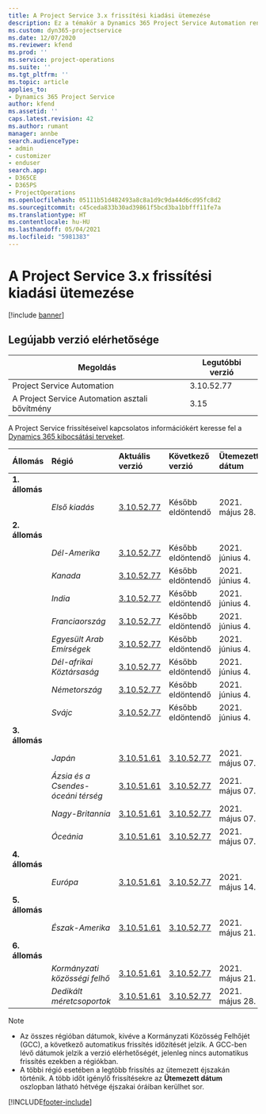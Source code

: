 ```yaml
---
title: A Project Service 3.x frissítési kiadási ütemezése
description: Ez a témakör a Dynamics 365 Project Service Automation rendelkezésre álló és következő kiadásairól tartalmaz információkat.
ms.custom: dyn365-projectservice
ms.date: 12/07/2020
ms.reviewer: kfend
ms.prod: ''
ms.service: project-operations
ms.suite: ''
ms.tgt_pltfrm: ''
ms.topic: article
applies_to:
- Dynamics 365 Project Service
author: kfend
ms.assetid: ''
caps.latest.revision: 42
ms.author: rumant
manager: annbe
search.audienceType:
- admin
- customizer
- enduser
search.app:
- D365CE
- D365PS
- ProjectOperations
ms.openlocfilehash: 05111b51d482493a8c8a1d9c9da44d6cd95fc8d2
ms.sourcegitcommit: c45ceda833b30ad39861f5bcd3ba1bbfff11fe7a
ms.translationtype: HT
ms.contentlocale: hu-HU
ms.lasthandoff: 05/04/2021
ms.locfileid: "5981383"
---
```

# <a name="update-release-schedule-for-project-service-3x"></a>A Project Service 3.x frissítési kiadási ütemezése

[!include [banner](../includes/psa-now-project-operations.md)]

## <a name="latest-version-availability"></a>Legújabb verzió elérhetősége

| Megoldás  | Legutóbbi verzió |
|-------|----|
| Project Service Automation    | 3.10.52.77 |
| A Project Service Automation asztali bővítmény                | 3.15          |

A Project Service frissítéseivel kapcsolatos információkért keresse fel a [Dynamics 365 kibocsátási terveket](/dynamics365/release-plans/). 

| Állomás  | Régió | Aktuális verzió | Következő verzió |  Ütemezett dátum
| :---   | :---   | :---   | :---   |:---   |         
|<strong>1. állomás</strong> | |  |  | |
| | <i>Első kiadás</i> | [3.10.52.77](whats-new-ur-31.md) | Később eldöntendő | 2021. május 28.
|<strong>2. állomás</strong> | |  |  | |
| | <i>Dél-Amerika</i> | [3.10.52.77](whats-new-ur-31.md) | Később eldöntendő | 2021. június 4.
| | <i>Kanada</i> | [3.10.52.77](whats-new-ur-31.md) | Később eldöntendő | 2021. június 4.
| | <i>India</i> | [3.10.52.77](whats-new-ur-31.md) | Később eldöntendő | 2021. június 4.
| | <i>Franciaország</i> | [3.10.52.77](whats-new-ur-31.md) | Később eldöntendő | 2021. június 4.
| | <i>Egyesült Arab Emírségek</i> | [3.10.52.77](whats-new-ur-31.md) | Később eldöntendő | 2021. június 4.
| | <i>Dél-afrikai Köztársaság</i> | [3.10.52.77](whats-new-ur-31.md) | Később eldöntendő | 2021. június 4.
| | <i>Németország</i> | [3.10.52.77](whats-new-ur-31.md) | Később eldöntendő | 2021. június 4.
| | <i>Svájc</i> | [3.10.52.77](whats-new-ur-31.md) | Később eldöntendő | 2021. június 4.
|<strong>3. állomás</strong> | |  |  | |
| | <i>Japán</i> | [3.10.51.61](whats-new-ur-30.md) | [3.10.52.77](whats-new-ur-31.md) | 2021. május 07.
| | <i>Ázsia és a Csendes-óceáni térség</i> | [3.10.51.61](whats-new-ur-30.md) | [3.10.52.77](whats-new-ur-31.md) | 2021. május 07.
| | <i>Nagy-Britannia</i> | [3.10.51.61](whats-new-ur-30.md) | [3.10.52.77](whats-new-ur-31.md) | 2021. május 07.
| | <i>Óceánia</i> | [3.10.51.61](whats-new-ur-30.md) | [3.10.52.77](whats-new-ur-31.md) | 2021. május 07.
|<strong>4. állomás</strong> | |  |  | |
| | <i>Európa</i> | [3.10.51.61](whats-new-ur-30.md) | [3.10.52.77](whats-new-ur-31.md) | 2021. május 14.
|<strong>5. állomás</strong> | |  |  | |
| | <i>Észak-Amerika</i> | [3.10.51.61](whats-new-ur-30.md) | [3.10.52.77](whats-new-ur-31.md) | 2021. május 21.
|<strong>6. állomás</strong> | |  |  | |
| | <i>Kormányzati közösségi felhő</i> | [3.10.51.61](whats-new-ur-30.md) | [3.10.52.77](whats-new-ur-31.md) | 2021. május 21.
| | <i>Dedikált méretcsoportok</i> | [3.10.51.61](whats-new-ur-30.md) | [3.10.52.77](whats-new-ur-31.md) | 2021. május 28.

>[!Note]
> - Az összes régióban dátumok, kivéve a Kormányzati Közösség Felhőjét (GCC), a következő automatikus frissítés időzítését jelzik. A GCC-ben lévő dátumok jelzik a verzió elérhetőségét, jelenleg nincs automatikus frissítés ezekben a régiókban.
> - A többi régió esetében a legtöbb frissítés az ütemezett éjszakán történik. A több időt igénylő frissítésekre az **Ütemezett dátum** oszlopban látható hétvége éjszakai óráiban kerülhet sor.


[!INCLUDE[footer-include](../includes/footer-banner.md)]
